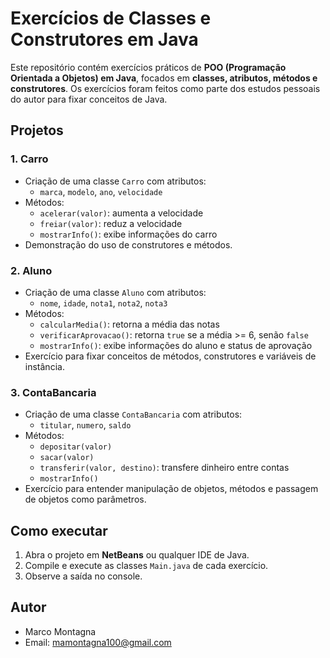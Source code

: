 # Exercícios de Classes e Construtores em Java

Este repositório contém exercícios práticos de **POO (Programação Orientada a Objetos) em Java**, focados em **classes, atributos, métodos e construtores**. Os exercícios foram feitos como parte dos estudos pessoais do autor para fixar conceitos de Java.

## Projetos

### 1. Carro
- Criação de uma classe `Carro` com atributos:
  - `marca`, `modelo`, `ano`, `velocidade`
- Métodos:
  - `acelerar(valor)`: aumenta a velocidade
  - `freiar(valor)`: reduz a velocidade
  - `mostrarInfo()`: exibe informações do carro
- Demonstração do uso de construtores e métodos.

### 2. Aluno
- Criação de uma classe `Aluno` com atributos:
  - `nome`, `idade`, `nota1`, `nota2`, `nota3`
- Métodos:
  - `calcularMedia()`: retorna a média das notas
  - `verificarAprovacao()`: retorna `true` se a média >= 6, senão `false`
  - `mostrarInfo()`: exibe informações do aluno e status de aprovação
- Exercício para fixar conceitos de métodos, construtores e variáveis de instância.

### 3. ContaBancaria
- Criação de uma classe `ContaBancaria` com atributos:
  - `titular`, `numero`, `saldo`
- Métodos:
  - `depositar(valor)`
  - `sacar(valor)`
  - `transferir(valor, destino)`: transfere dinheiro entre contas
  - `mostrarInfo()`
- Exercício para entender manipulação de objetos, métodos e passagem de objetos como parâmetros.

## Como executar
1. Abra o projeto em **NetBeans** ou qualquer IDE de Java.
2. Compile e execute as classes `Main.java` de cada exercício.
3. Observe a saída no console.

## Autor
- Marco Montagna  
- Email: mamontagna100@gmail.com

